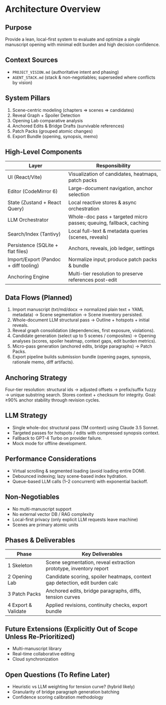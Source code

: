 # Architecture Overview

## Purpose
Provide a lean, local-first system to evaluate and optimize a *single* manuscript opening with minimal edit burden and high decision confidence.

## Context Sources
- `PROJECT_VISION.md` (authoritative intent and phasing)
- `AGENT_STACK.md` (stack & non-negotiables; superseded where conflicts by vision)

## System Pillars
1. Scene-centric modeling (chapters => scenes => candidates)
2. Reveal Graph + Spoiler Detection
3. Opening Lab comparative analysis
4. Anchored Edits & Bridge Drafts (survivable references)
5. Patch Packs (grouped atomic changes)
6. Export Bundle (opening, synopsis, memo)

## High-Level Components
| Layer | Responsibility |
|-------|----------------|
| UI (React/Vite) | Visualization of candidates, heatmaps, patch packs |
| Editor (CodeMirror 6) | Large-document navigation, anchor selection |
| State (Zustand + React Query) | Local reactive stores & async orchestration |
| LLM Orchestrator | Whole-doc pass + targeted micro passes; queuing, fallback, caching |
| Search/Index (Tantivy) | Local full-text & metadata queries (scenes, reveals) |
| Persistence (SQLite + flat files) | Anchors, reveals, job ledger, settings |
| Import/Export (Pandoc + diff tooling) | Normalize input; produce patch packs & bundle |
| Anchoring Engine | Multi-tier resolution to preserve references post-edit |

## Data Flows (Planned)
1. Import manuscript (txt/md/docx → normalized plain text + YAML metadata) → Scene segmentation → Scene inventory persisted.
2. Whole-document LLM structural pass → Outline + hotspots + initial reveals.
3. Reveal graph consolidation (dependencies, first exposure, violations).
4. Candidate generation (select up to 5 scenes / composites) → Opening analyses (scores, spoiler heatmap, context gaps, edit burden metrics).
5. Micro-pass generation (anchored edits, bridge paragraphs) → Patch Packs.
6. Export pipeline builds submission bundle (opening pages, synopsis, rationale memo, diff artifacts).

## Anchoring Strategy
Four-tier resolution: structural ids → adjusted offsets → prefix/suffix fuzzy → unique substring search. Stores context + checksum for integrity. Goal: ≥90% anchor stability through revision cycles.

## LLM Strategy
- Single whole-doc structural pass (1M context) using Claude 3.5 Sonnet.
- Targeted passes for hotspots / edits with compressed synopsis context.
- Fallback to GPT-4 Turbo on provider failure.
- Mock mode for offline development.

## Performance Considerations
- Virtual scrolling & segmented loading (avoid loading entire DOM).
- Debounced indexing; lazy scene-based index hydration.
- Queue-based LLM calls (1–2 concurrent) with exponential backoff.

## Non-Negotiables
- No multi-manuscript support
- No external vector DB / RAG complexity
- Local-first privacy (only explicit LLM requests leave machine)
- Scenes are primary atomic units

## Phases & Deliverables
| Phase | Key Deliverables |
|-------|------------------|
| 1 Skeleton | Scene segmentation, reveal extraction prototype, inventory report |
| 2 Opening Lab | Candidate scoring, spoiler heatmaps, context gap detection, edit burden calc |
| 3 Patch Packs | Anchored edits, bridge paragraphs, diffs, tension curves |
| 4 Export & Validate | Applied revisions, continuity checks, export bundle |

## Future Extensions (Explicitly Out of Scope Unless Re-Prioritized)
- Multi-manuscript library
- Real-time collaborative editing
- Cloud synchronization

## Open Questions (To Refine Later)
- Heuristic vs LLM weighting for tension curve? (hybrid likely)
- Granularity of bridge paragraph generation batching
- Confidence scoring calibration methodology
